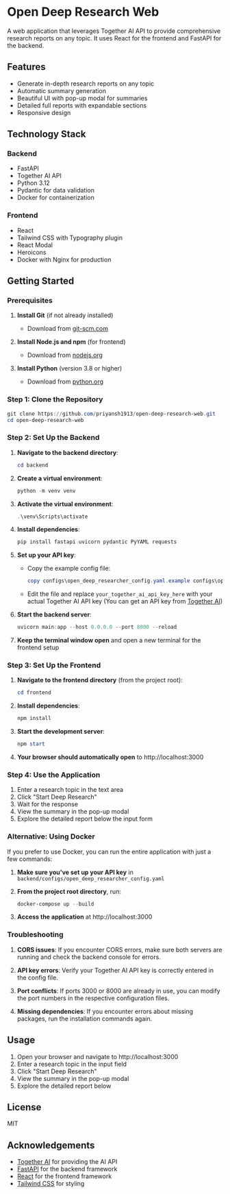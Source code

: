 # Open Deep Research Web

A web application that leverages Together AI API to provide comprehensive research reports on any topic. It uses React for the frontend and FastAPI for the backend.

## Features

- Generate in-depth research reports on any topic
- Automatic summary generation
- Beautiful UI with pop-up modal for summaries
- Detailed full reports with expandable sections
- Responsive design

## Technology Stack

### Backend
- FastAPI
- Together AI API
- Python 3.12
- Pydantic for data validation
- Docker for containerization

### Frontend
- React
- Tailwind CSS with Typography plugin
- React Modal
- Heroicons
- Docker with Nginx for production

## Getting Started

### Prerequisites

1. **Install Git** (if not already installed)
   - Download from [git-scm.com](https://git-scm.com/downloads)

2. **Install Node.js and npm** (for frontend)
   - Download from [nodejs.org](https://nodejs.org/)

3. **Install Python** (version 3.8 or higher)
   - Download from [python.org](https://python.org/)

### Step 1: Clone the Repository

```powershell
git clone https://github.com/priyansh1913/open-deep-research-web.git
cd open-deep-research-web
```

### Step 2: Set Up the Backend

1. **Navigate to the backend directory**:
   ```powershell
   cd backend
   ```

2. **Create a virtual environment**:
   ```powershell
   python -m venv venv
   ```

3. **Activate the virtual environment**:
   ```powershell
   .\venv\Scripts\activate
   ```

4. **Install dependencies**:
   ```powershell
   pip install fastapi uvicorn pydantic PyYAML requests
   ```

5. **Set up your API key**:
   - Copy the example config file:
     ```powershell
     copy configs\open_deep_researcher_config.yaml.example configs\open_deep_researcher_config.yaml
     ```
   - Edit the file and replace `your_together_ai_api_key_here` with your actual Together AI API key
     (You can get an API key from [Together AI](https://together.ai/))

6. **Start the backend server**:
   ```powershell
   uvicorn main:app --host 0.0.0.0 --port 8000 --reload
   ```

7. **Keep the terminal window open** and open a new terminal for the frontend setup

### Step 3: Set Up the Frontend

1. **Navigate to the frontend directory** (from the project root):
   ```powershell
   cd frontend
   ```

2. **Install dependencies**:
   ```powershell
   npm install
   ```

3. **Start the development server**:
   ```powershell
   npm start
   ```

4. **Your browser should automatically open** to http://localhost:3000

### Step 4: Use the Application

1. Enter a research topic in the text area
2. Click "Start Deep Research" 
3. Wait for the response
4. View the summary in the pop-up modal
5. Explore the detailed report below the input form

### Alternative: Using Docker

If you prefer to use Docker, you can run the entire application with just a few commands:

1. **Make sure you've set up your API key** in `backend/configs/open_deep_researcher_config.yaml`

2. **From the project root directory**, run:
   ```powershell
   docker-compose up --build
   ```

3. **Access the application** at http://localhost:3000

### Troubleshooting

1. **CORS issues**: If you encounter CORS errors, make sure both servers are running and check the backend console for errors.

2. **API key errors**: Verify your Together AI API key is correctly entered in the config file.

3. **Port conflicts**: If ports 3000 or 8000 are already in use, you can modify the port numbers in the respective configuration files.

4. **Missing dependencies**: If you encounter errors about missing packages, run the installation commands again.

## Usage

1. Open your browser and navigate to http://localhost:3000
2. Enter a research topic in the input field
3. Click "Start Deep Research"
4. View the summary in the pop-up modal
5. Explore the detailed report below

## License

MIT

## Acknowledgements

- [Together AI](https://together.ai/) for providing the AI API
- [FastAPI](https://fastapi.tiangolo.com/) for the backend framework
- [React](https://reactjs.org/) for the frontend framework
- [Tailwind CSS](https://tailwindcss.com/) for styling
